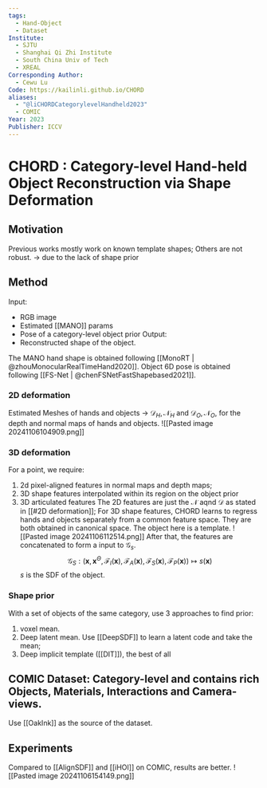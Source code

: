 ```yaml
---
tags:
  - Hand-Object
  - Dataset
Institute:
  - SJTU
  - Shanghai Qi Zhi Institute
  - South China Univ of Tech
  - XREAL
Corresponding Author:
  - Cewu Lu
Code: https://kailinli.github.io/CHORD
aliases:
  - "@liCHORDCategorylevelHandheld2023"
  - COMIC
Year: 2023
Publisher: ICCV
---
```

# CHORD : Category-level Hand-held Object Reconstruction via Shape Deformation
## Motivation
Previous works mostly work on known template shapes; Others are not robust.
-> due to the lack of shape prior
## Method
Input: 
* RGB image
* Estimated [[MANO]] params
* Pose of a category-level object prior
Output:
* Reconstructed shape of the object.

The MANO hand shape is obtained following [[MonoRT | @zhouMonocularRealTimeHand2020]]. 
Object 6D pose is obtained following [[FS-Net | @chenFSNetFastShapebased2021]]. 
### 2D deformation
Estimated Meshes of hands and objects -> $\mathcal{D}_H, \mathcal{N}_H$ and $\mathcal{D}_O, \mathcal{N}_O$, for the depth and normal maps of hands and objects.
![[Pasted image 20241106104909.png]]
### 3D deformation
For a point, we require:
1. 2d pixel-aligned features in normal maps and depth maps;
2. 3D shape features interpolated within its region on the object prior
3. 3D articulated features
The 2D features are just the $\mathcal{N}$ aqnd $\mathcal{D}$ as stated in [[#2D deformation]];
For 3D shape features, CHORD learns to regress hands and objects separately from a common feature space. They are both obtained in canonical space. The object here is a template.
![[Pasted image 20241106112514.png]]
After that, the features are concatenated to form a input to $\mathcal{G}_s$.
$$\mathcal{G}_S: (\mathbf{x}, \mathbf{x}^{\Theta}, \mathcal{F}_I(\mathbf{x}), \mathcal{F}_A(\mathbf{x}), \mathcal{F}_S(\mathbf{x}), \mathcal{F}_P(\mathbf{x}))\mapsto s(\mathbf{x})$$
$s$ is the SDF of the object.
### Shape prior
With a set of objects of the same category, use 3 approaches to find prior:
1. voxel mean.
2. Deep latent mean. Use [[DeepSDF]] to learn a latent code and take the mean;
3. Deep implicit template ([[DIT]]), the best of all

## COMIC Dataset: Category-level and contains rich Objects, Materials, Interactions and Camera-views.

Use [[OakInk]] as the source of the dataset.

## Experiments
Compared to [[AlignSDF]] and [[iHOI]] on COMIC, results are better.
![[Pasted image 20241106154149.png]]